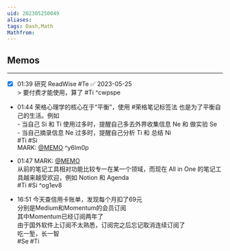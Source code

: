 ```yaml
---
uid: 202305250049
aliases:
tags: Dash,Math
Mathfrom:
---
```


## Memos

---

- [x] 01:39 研究 ReadWise #Te ✅ 2023-05-25<br>> 要付费才能使用，算了 #Ti ^cwpspe
- 01:44 荣格心理学的核心在于“平衡”，使用 #荣格笔记标签法 也是为了平衡自己的生活。例如<br>- 当自己 Si 和 Ti 使用过多时，提醒自己多去外界收集信息 Ne 和 做实验 Se<br>- 当自己摘录信息 Ne 过多时，提醒自己分析 Ti 和 总结 Ni<br> #Ti #Si<br>MARK: [@MEMO](2023052415160073) ^y6lm0p
- 01:47 MARK: [@MEMO](2023052501440011)<br>从前的笔记工具相对功能比较专一在某一个领域，而现在 All in One 的笔记工具越来越受欢迎，例如 Notion 和 Agenda<br> #Ti #Si ^og1ev8

- 16:51 今天查信用卡账单，发现每个月扣了69元<br>分别是Medium和Momentum的会员订阅<br>其中Momentum已经订阅两年了<br>由于国外软件上订阅不太熟悉，订阅完之后忘记取消连续订阅了<br>吃一堑，长一智<br> #Se #Ti